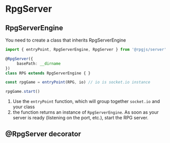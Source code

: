 # RpgServer

## RpgServerEngine

You need to create a class that inherits RpgServerEngine

```ts
import { entryPoint, RpgServerEngine, RpgServer } from '@rpgjs/server'

@RpgServer({
     basePath: __dirname
})
class RPG extends RpgServerEngine { } 

const rpgGame = entryPoint(RPG, io) // io is socket.io instance

rpgGame.start()
```
1. Use the `entryPoint` function, which will group together `socket.io` and your class 
2. the function returns an instance of `RpgServerEngine`. As soon as your server is ready (listening on the port, etc.), start the RPG server.

## @RpgServer decorator

<ApiContent page="RpgServer" />